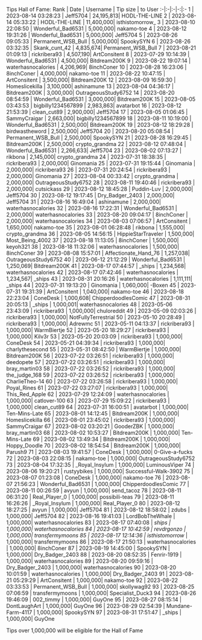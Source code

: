 Tips Hall of Fame:
Rank | Date | Username | Tip size | to User
:-|:-|:-|-:|:-
1 | 2023-08-14 03:28:23 | Jeff5704 | 24,195,813| HODL-THE-LINE
2 | 2023-08-14 05:33:22 | HODL-THE-LINE | 11,400,000| isthistomorrow_
3 | 2023-08-10 22:08:50 | Wonderful_Bad6531 | 5,000,000| nakamo-toe
4 | 2023-08-12 19:31:26 | Wonderful_Bad6531 | 5,000,000| Jeff5704
5 | 2023-08-26 09:05:33 | Permanent_WSB_Bull | 5,000,000| SpookySYN
6 | 2023-08-26 03:32:35 | Skank_cunt_42 | 4,835,674| Permanent_WSB_Bull
7 | 2023-08-21 01:09:13 | rickribera93 | 4,507,190| ArtConsitent
8 | 2023-07-29 10:14:39 | Wonderful_Bad6531 | 4,500,000| Bitdream200K
9 | 2023-08-22 19:07:14 | waterhasnocalories | 4,206,969| 8inchConer
10 | 2023-08-28 16:23:06 | 8inchConer | 4,000,000| nakamo-toe
11 | 2023-08-22 10:47:15 | ArtConsitent | 3,500,000| Bitdream200K
12 | 2023-08-09 16:59:30 | Homeslicekilla | 3,100,000| ashinamune
13 | 2023-08-04 04:36:17 | Bitdream200K | 3,000,000| OutrageousStudy6752
14 | 2023-08-20 08:54:59 | Wonderful_Bad6531 | 3,000,000| Bitdream200K
15 | 2023-08-05 03:43:53 | bigbilly1234567899 | 2,983,863| avatarbot
16 | 2023-08-12 21:53:39 | clean_cut89 | 2,900,000| Jeff5704
17 | 2023-08-05 01:06:45 | SammyCraigar | 2,663,000| bigbilly1234567899
18 | 2023-08-11 10:19:00 | Wonderful_Bad6531 | 2,500,000| Bitdream200K
19 | 2023-08-12 18:29:28 | birdwastheword | 2,500,000| Jeff5704
20 | 2023-08-20 05:08:54 | Permanent_WSB_Bull | 2,500,000| SpookySYN
21 | 2023-08-28 16:29:45 | Bitdream200K | 2,500,000| crypto_grandma
22 | 2023-08-12 07:48:04 | Wonderful_Bad6531 | 2,266,633| Jeff5704
23 | 2023-08-02 07:13:27 | rikbona | 2,145,000| crypto_grandma
24 | 2023-07-31 18:38:35 | rickribera93 | 2,000,000| Ginomania
25 | 2023-07-31 19:15:44 | Ginomania | 2,000,000| rickribera93
26 | 2023-07-31 20:24:54 | rickribera93 | 2,000,000| Ginomania
27 | 2023-08-04 00:33:42 | crypto_grandma | 2,000,000| OutrageousStudy6752
28 | 2023-08-11 19:40:46 | rickribera93 | 2,000,000| cutsickass
29 | 2023-08-12 18:45:28 | Puddin-Luv | 2,000,000| Jeff5704
30 | 2023-08-12 19:17:45 | Dry_Badger_2403 | 2,000,000| Jeff5704
31 | 2023-08-16 16:49:04 | ashinamune | 2,000,000| waterhasnocalories
32 | 2023-08-16 17:22:31 | Wonderful_Bad6531 | 2,000,000| waterhasnocalories
33 | 2023-08-20 09:04:17 | 8inchConer | 2,000,000| waterhasnocalories
34 | 2023-08-03 07:06:57 | ArtConsitent | 1,650,000| nakamo-toe
35 | 2023-08-01 06:28:48 | rikbona | 1,555,000| crypto_grandma
36 | 2023-08-05 14:56:15 | HippieStarTraveler | 1,500,000| Most_Being_4002
37 | 2023-08-18 11:13:05 | 8inchConer | 1,500,000| keyoh321
38 | 2023-08-18 11:32:06 | waterhasnocalories | 1,500,000| 8inchConer
39 | 2023-08-08 15:57:01 | Affectionate_Hand_76 | 1,257,038| OutrageousStudy6752
40 | 2023-06-12 21:12:29 | Wonderful_Bad6531 | 1,250,069| Bitdream200K
41 | 2023-08-17 07:44:57 | _ships | 1,234,568| waterhasnocalories
42 | 2023-08-17 07:42:46 | waterhasnocalories | 1,234,567| _ships
43 | 2023-08-31 20:16:26 | waterhasnocalories | 1,111,111| _ships
44 | 2023-07-31 19:13:20 | Ginomania | 1,060,000| -Boxen
45 | 2023-07-31 19:31:39 | ArtConsitent | 1,040,000| nakamo-toe
46 | 2023-08-18 22:23:04 | ConeDesk | 1,000,608| ChipperdoodlesComic
47 | 2023-08-31 20:05:13 | _ships | 1,000,001| waterhasnocalories
48 | 2023-05-06 23:43:09 | rickribera93 | 1,000,000| chuloreddit
49 | 2023-05-09 02:03:26 | rickribera93 | 1,000,000| NotFullyTerrestrial
50 | 2023-05-10 20:28:49 | rickribera93 | 1,000,000| Adrewmc
51 | 2023-05-11 04:13:37 | rickribera93 | 1,000,000| WarmBiertje
52 | 2023-05-20 18:29:27 | rickribera93 | 1,000,000| Kilv3r
53 | 2023-05-20 20:03:09 | rickribera93 | 1,000,000| ConeDesk
54 | 2023-05-21 04:39:34 | rickribera93 | 1,000,000| charlythesecond
55 | 2023-05-31 08:42:50 | WarmBiertje | 1,000,000| Bitdream200K
56 | 2023-07-22 03:26:51 | rickribera93 | 1,000,000| deedopete
57 | 2023-07-22 03:26:51 | rickribera93 | 1,000,000| bray_martin03
58 | 2023-07-22 03:26:52 | rickribera93 | 1,000,000| the_judge_168
59 | 2023-07-22 03:26:52 | rickribera93 | 1,000,000| CharlieTheo-14
60 | 2023-07-22 03:26:58 | rickribera93 | 1,000,000| Poyal_Rines
61 | 2023-07-22 03:27:07 | rickribera93 | 1,000,000| This_Red_Apple
62 | 2023-07-29 12:24:09 | waterhasnocalories | 1,000,000| catlover-100
63 | 2023-07-29 15:09:22 | rickribera93 | 1,000,000| clean_cut89
64 | 2023-07-31 16:00:51 | avatarbot | 1,000,000| Ten-Mins-Late
65 | 2023-08-01 14:12:45 | Bitdream200K | 1,000,000| Homeslicekilla
66 | 2023-08-01 23:45:02 | rickribera93 | 1,000,000| SammyCraigar
67 | 2023-08-02 03:20:21 | GooderZBK | 1,000,000| bray_martin03
68 | 2023-08-02 10:53:27 | Bitdream200K | 1,000,000| Ten-Mins-Late
69 | 2023-08-02 13:49:34 | Bitdream200K | 1,000,000| Hoppy_Doodle
70 | 2023-08-02 18:54:54 | Bitdream200K | 1,000,000| Parush9
71 | 2023-08-03 19:41:57 | ConeDesk | 1,000,000| 0-Give-a-fucks
72 | 2023-08-03 22:08:15 | nakamo-toe | 1,000,000| OutrageousStudy6752
73 | 2023-08-04 17:32:35 | _Royal_Insylum | 1,000,000| LuminousViper
74 | 2023-08-06 19:20:21 | rustyybikes | 1,000,000| Successful-Walk-3902
75 | 2023-08-07 01:23:08 | ConeDesk | 1,000,000| nakamo-toe
76 | 2023-08-07 21:56:23 | Wonderful_Bad6531 | 1,000,000| ChipperdoodlesComic
77 | 2023-08-11 00:26:59 | avyun | 1,000,000| send_tacoz
78 | 2023-08-11 06:31:20 | Real_Player_0 | 1,000,000| possibili-teas
79 | 2023-08-11 16:26:26 | _Royal_Insylum | 1,000,000| Real_Player_0
80 | 2023-08-12 18:27:25 | avyun | 1,000,000| Jeff5704
81 | 2023-08-12 18:58:02 | zdubs | 1,000,000| Jeff5704
82 | 2023-08-16 19:41:03 | LordBobTheWhale | 1,000,000| waterhasnocalories
83 | 2023-08-17 07:40:08 | _ships | 1,000,000| waterhasnocalories
84 | 2023-08-17 10:42:59 | revdrgonzo | 1,000,000| transfermymoons
85 | 2023-08-17 12:14:36 | isthistomorrow_ | 1,000,000| transfermymoons
86 | 2023-08-17 21:50:13 | waterhasnocalories | 1,000,000| 8inchConer
87 | 2023-08-19 14:45:00 | SpookySYN | 1,000,000| Dry_Badger_2403
88 | 2023-08-20 08:52:35 | Fenrir-1919 | 1,000,000| waterhasnocalories
89 | 2023-08-20 09:59:16 | Dry_Badger_2403 | 1,000,000| waterhasnocalories
90 | 2023-08-20 10:01:59 | waterhasnocalories | 1,000,000| Dry_Badger_2403
91 | 2023-08-21 05:29:29 | ArtConsitent | 1,000,000| nakamo-toe
92 | 2023-08-22 03:33:53 | Permanent_WSB_Bull | 1,000,000| skollywag92
93 | 2023-08-25 07:06:59 | transfermymoons | 1,000,000| Specialist_Duck3
94 | 2023-08-26 19:46:09 | 002_timmy | 1,000,000| GuyOne
95 | 2023-08-27 08:15:14 | DontLaughArt | 1,000,000| GuyOne
96 | 2023-08-29 02:54:39 | Mundane-Farm-4117 | 1,000,000| SpookySYN
97 | 2023-08-31 17:51:47 | _ships | 1,000,000| GuyOne

Tips over 1,000,000 will be eligible for the Hall of Fame
